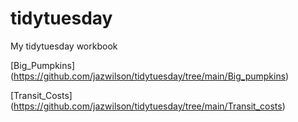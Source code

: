 # tidytuesday
My tidytuesday workbook

[Big_Pumpkins] (https://github.com/jazwilson/tidytuesday/tree/main/Big_pumpkins)

[Transit_Costs] (https://github.com/jazwilson/tidytuesday/tree/main/Transit_costs)
